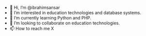 - 👋 Hi, I’m @ibrahimsansar
- 👀 I’m interested in education technologies and database systems.
- 🌱 I’m currently learning Python and PHP.
- 💞️ I’m looking to collaborate on education technologies.
- 📫 How to reach me X

<!---
ibrahimsansar/ibrahimsansar is a ✨ special ✨ repository because its `README.md` (this file) appears on your GitHub profile.
You can click the Preview link to take a look at your changes.
--->
